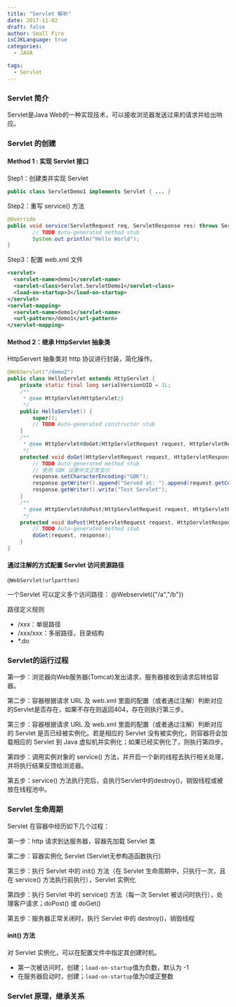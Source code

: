 ```yaml
---
title: "Servlet 解析"
date: 2017-11-02
draft: false
author: Small Fire
isCJKLanguage: true
categories: 
  - JAVA

tags: 
  - Servlet
---
```




### Servlet 简介

Servlet是Java Web的一种实现技术，可以接收浏览器发送过来的请求并给出响应。

### Servlet 的创建

#### Method 1 : 实现 Servlet 接口

Step1：创建类并实现 Servlet

```java
public class ServletDemo1 implements Servlet { ... }
```

Step2：重写 service() 方法

```java
@Override
public void service(ServletRequest req, ServletResponse res) throws ServletException, IOException {
		// TODO Auto-generated method stub
		System.out.println("Hello World");
}
```

Step3：配置 web.xml 文件

```XML
<servlet>
  <servlet-name>demo1</servlet-name>
  <servlet-class>Servlet.ServletDemo1</servlet-class>
  <load-on-startup>3</load-on-startup>
</servlet>
<servlet-mapping>
  <servlet-name>demo1</servlet-name>
  <url-pattern>/demo1</url-pattern>
</servlet-mapping>
```

#### Method 2：继承 HttpServlet 抽象类

HttpServert 抽象类对 http 协议进行封装，简化操作。

```java
@WebServlet("/demo2")
public class HelloServlet extends HttpServlet {
	private static final long serialVersionUID = 1L;
    /**
     * @see HttpServlet#HttpServlet()
     */
    public HelloServlet() {
        super();
        // TODO Auto-generated constructor stub
    }
	/**
	 * @see HttpServlet#doGet(HttpServletRequest request, HttpServletResponse response)
	 */
	protected void doGet(HttpServletRequest request, HttpServletResponse response) throws ServletException, IOException {
		// TODO Auto-generated method stub
		// 使用 GBK 设置中文正常显示
		response.setCharacterEncoding("GBK");
		response.getWriter().append("Served at: ").append(request.getContextPath());
        response.getWriter().write("Test Servlet");
	}
	/**
	 * @see HttpServlet#doPost(HttpServletRequest request, HttpServletResponse response)
	 */
	protected void doPost(HttpServletRequest request, HttpServletResponse response) throws ServletException, IOException {
		// TODO Auto-generated method stub
		doGet(request, response);
	}
}
```

#### 通过注解的方式配置 Servlet 访问资源路径

`@WebServlet(urlpartten)`

一个Servlet 可以定义多个访问路径： @Webservlet({"/a","/b"})

路径定义规则

- /xxx：单层路径
- /xxx/xxx：多层路径，目录结构
- *.do

### Servlet的运行过程

第一步：浏览器向Web服务器(Tomcat)发出请求，服务器接收到请求后转给容器。

第二步：容器根据请求 URL 及 web.xml 里面的配置（或者通过注解）判断对应的Servlet是否存在，如果不存在则返回404，存在则执行第三步。

第三步：容器根据请求 URL 及 web.xml 里面的配置（或者通过注解）判断对应的 Servlet 是否已经被实例化。若是相应的 Servlet 没有被实例化，则容器将会加载相应的 Servlet 到 Java 虚拟机并实例化；如果已经实例化了，则执行第四步。

第四步：调用实例对象的 service() 方法，并开启一个新的线程去执行相关处理，并将执行结果反馈给浏览器。

第五步：service() 方法执行完后，会执行Servlet中的destroy()，销毁线程或被放在线程池中。

### Servlet 生命周期

Servlet 在容器中经历如下几个过程：

第一步：http 请求到达服务器，容器先加载 Servlet 类

第二步：容器实例化 Servlet (Servlet无参构造函数执行)

第三步：执行 Servlet 中的 init() 方法（在 Servlet 生命周期中，只执行一次，且在 service() 方法执行前执行），Servlet 实例化

第四步：执行 Servlet 中的 service() 方法（每一次 Servlet 被访问时执行），处理客户请求；doPost() 或 doGet()

第五步：服务器正常关闭时，执行 Servlet 中的 destroy()，销毁线程

#### init() 方法

对 Servlet 实例化，可以在配置文件中指定其创建时机。

- 第一次被访问时，创建；`load-on-startup`值为负数，默认为 -1
- 在服务器启动时，创建；`load-on-startup`值为0或正整数

### Servlet 原理，继承关系

